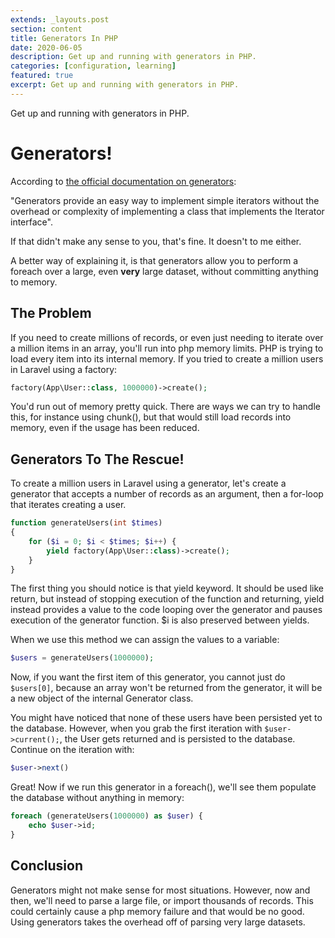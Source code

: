 ```yaml
---
extends: _layouts.post
section: content
title: Generators In PHP
date: 2020-06-05
description: Get up and running with generators in PHP.
categories: [configuration, learning]
featured: true
excerpt: Get up and running with generators in PHP.
---
```


Get up and running with generators in PHP.

# Generators!

According to [the official documentation on generators](https://www.php.net/manual/en/language.generators.overview.php):

"Generators provide an easy way to implement simple iterators without the overhead or complexity 
of implementing a class that implements the Iterator interface".

If that didn't make any sense to you, that's fine. It doesn't to me either.

A better way of explaining it, is that generators allow you to perform a foreach over a large, 
even **very** large dataset, without committing anything to memory.

## The Problem

If you need to create millions of records, or even just needing to iterate over a million items in an array, you'll run 
into php memory limits. PHP is trying to load every item into its internal memory. If you tried to create a million
users in Laravel using a factory:
 
```php
factory(App\User::class, 1000000)->create();
```       

You'd run out of memory pretty quick. There are ways we can try to handle this, for instance using chunk(), but that 
would still load records into memory, even if the usage has been reduced.

## Generators To The Rescue!

To create a million users in Laravel using a generator, let's create a generator that accepts a number of records as an 
argument, then a for-loop that iterates creating a user.

```php
function generateUsers(int $times)
{
    for ($i = 0; $i < $times; $i++) {
        yield factory(App\User::class)->create();
    }
}
```

The first thing you should notice is that yield keyword. It should be used like return, but instead of stopping 
execution of the function and returning, yield instead provides a value to the code looping over the generator and 
pauses execution of the generator function. $i is also preserved between yields.

When we use this method we can assign the values to a variable:

```php
$users = generateUsers(1000000);
```

Now, if you want the first item of this generator, you cannot just do `$users[0]`, because an array won't be returned from the generator, it will be a new object of the internal Generator class.

You might have noticed that none of these users have been persisted yet to the database. However, when you grab the 
first iteration with `$user->current();`, the User gets returned and is persisted to the database. Continue on the iteration with:

```php
$user->next() 
```    

Great! Now if we run this generator in a foreach(), we'll see them populate the database without anything in memory:

```php
foreach (generateUsers(1000000) as $user) {
    echo $user->id;
}
```

## Conclusion

Generators might not make sense for most situations. However, now and then, we'll need to parse a large file, or import
thousands of records. This could certainly cause a php memory failure and that would be no good. Using generators takes
the overhead off of parsing very large datasets.
